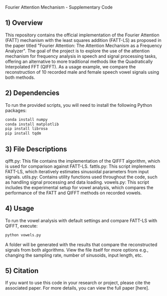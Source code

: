 Fourier Attention Mechanism - Supplementary Code

## 1) Overview
This repository contains the official implementation of the Fourier Attention (FATT) mechanism with the least squares addition (FATT-LS) as proposed in the paper titled "Fourier Attention: The Attention Mechanism as a Frequency Analyzer". The goal of the project is to explore the use of the attention mechanism for frequency analysis in speech and signal processing tasks, offering an alternative to more traditional methods like the Quadratically Interpolated FFT (QIFFT). As a usage example, we compare the reconstruction of 10 recorded male and female speech vowel signals using both methods.

## 2) Dependencies
To run the provided scripts, you will need to install the following Python packages:
```bash
conda install numpy
conda install matplotlib
pip install librosa
pip install tqdm
```

## 3) File Descriptions
qifft.py: This file contains the implementation of the QIFFT algorithm, which is used for comparison against FATT-LS.
fattls.py: This script implements FATT-LS, which iteratively estimates sinusoidal parameters from input signals.
utils.py: Contains utility functions used throughout the code, such as handling signal processing and data loading.
vowels.py: This script includes the experimental setup for vowel analysis, which compares the performance of the FATT and QIFFT methods on recorded vowels.

## 4) Usage
To run the vowel analysis with default settings and compare FATT-LS with QIFFT, execute:

```bash
python vowels.py
```
A folder will be generated with the results that compare the reconstructed signals from both algorithms. View the file itself for more options e.g., changing the sampling rate, number of sinusoids, input length, etc.

## 5) Citation
If you want to use this code in your research or project, please cite the associated paper. For more details, you can view the full paper [here].
